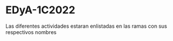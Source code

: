 # EDyA-1C2022

Las diferentes actividades estaran enlistadas en las ramas con sus respectivos nombres
